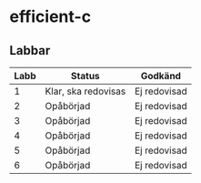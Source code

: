 # efficient-c

## Labbar

| Labb | Status              | Godkänd      |
|------|---------------------|--------------|
| 1    | Klar, ska redovisas | Ej redovisad |           
| 2    | Opåbörjad           | Ej redovisad |
| 3    | Opåbörjad           | Ej redovisad |
| 4    | Opåbörjad           | Ej redovisad |
| 5    | Opåbörjad           | Ej redovisad |
| 6    | Opåbörjad           | Ej redovisad |
